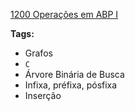 [1200 Operações em ABP I](https://www.urionlinejudge.com.br/judge/pt/problems/view/1200)

**Tags:**
- Grafos
- `C`
- Árvore Binária de Busca
- Infixa, préfixa, pósfixa
- Inserção

